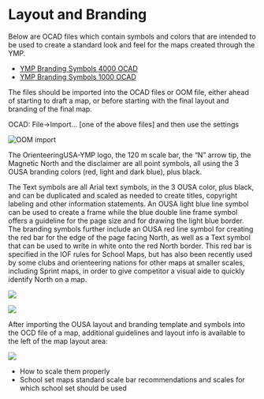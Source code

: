 # Layout and Branding

Below are OCAD files which contain symbols and colors that are intended to be used to create a standard look and feel for the maps created through the YMP. 

* [YMP Branding Symbols 4000 OCAD](https://drive.google.com/a/orienteeringusa.org/file/d/1VGH3_WX1hjUsKxOn6tj9fQQhIUmqv-6b/view?usp=sharing)
* [YMP Branding Symbols 1000 OCAD](https://drive.google.com/open?id=1MgpbaBSncwuBwGSsucwK2sYQ-gvajoCj)

The files should be imported into the OCAD files or OOM file, either ahead of starting to draft a map, or before starting with the final layout and branding of the final map.

OCAD: File-&gt;Import… \[one of the above files\] and then use the settings

![OOM import](https://lh6.googleusercontent.com/wnIHaIqiUXcCtr7KNIZ9h3JU94q7vUvvkqm8lkZ15MH4FBQ5EAVoOk7CHu0B2SF5TNXx-6FyxKq6YQfDUOeu_Kmltb14-vyl1hUw9a_DriaPDZqwJ8WTAwqjLaHygkdvogi8P33N)

The OrienteeringUSA-YMP logo, the 120 m scale bar, the “N” arrow tip, the Magnetic North and the disclaimer are all point symbols, all using the 3 OUSA branding colors \(red, light and dark blue\), plus black.

The Text symbols are all Arial text symbols, in the 3 OUSA color, plus black, and can be duplicated and scaled as needed to create titles, copyright labeling and other information statements. An OUSA light blue line symbol can be used to create a frame while the blue double line frame symbol offers a guideline for the page size and for drawing the light blue border. The branding symbols further include an OUSA red line symbol for creating the red bar for the edge of the page facing North, as well as a Text symbol that can be used to write in white onto the red North border. This red bar is specified in the IOF rules for School Maps, but has also been recently used by some clubs and orienteering nations for other maps at smaller scales, including Sprint maps, in order to give competitor a visual aide to quickly identify North on a map.  


![](https://lh3.googleusercontent.com/cm9ue_NZcZ_GZA3UxZcgnJ8SP1FHk14pW2chg2J6TYSb_7lJ6QoIAQ4UmSwpym-XggkAjlhBpdod4abtGMJvS4dO_EpQ5uft9J9KkADm_em1mtlh1BO3DIEus5_BynISnc_KKttL)

![](https://lh4.googleusercontent.com/td-XX3wAUzZHLRWzDQFN75na7XKBnpvJhRa3WdI0HIdNo_QjHs-gwDd4Vq8pidYWvaH2UDDYQwYbkhEM45EkURQYtNXqXlR0TR0s2PqYhxv0frd8u8vFVOpsDHsmzqOr4keAnFAc)

After importing the OUSA layout and branding template and symbols into the OCD file of a map, additional guidelines and layout info is available to the left of the map layout area:

![](https://lh4.googleusercontent.com/fXwvpi0bPBmzH8Hdy4pmOPvmatGPyn8qXpgsJbBhochTc3KUMVNBwOGEl4n2MvSYMwVOfjvwiNpsy-z7jipSMAtyhZ6m6SuidCUOnS7x9lqQzYFFXz3rZBFAhySNS4FfPQR8mDCL)

* How to scale them properly
* School set maps standard scale bar recommendations and scales for which school set should be used   

